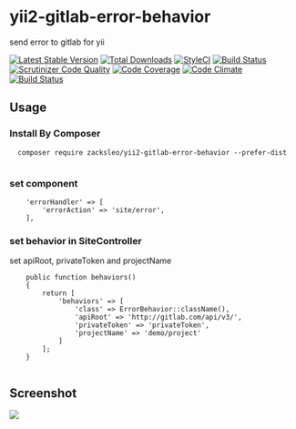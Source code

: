 # yii2-gitlab-error-behavior
send error to gitlab for yii


[![Latest Stable Version](https://poser.pugx.org/zacksleo/yii2-gitlab-error-behavior/version)](https://packagist.org/packages/zacksleo/yii2-gitlab-error-behavior)
[![Total Downloads](https://poser.pugx.org/zacksleo/yii2-gitlab-error-behavior/downloads)](https://packagist.org/packages/zacksleo/yii2-gitlab-error-behavior)
[![StyleCI](https://styleci.io/repos/85786180/shield)]()
[![Build Status](https://travis-ci.org/Graychen/yii2-gitlab-error-behavior.svg?branch=master)](https://travis-ci.org/Graychen/yii2-gitlab-error-behavior)
[![Scrutinizer Code Quality](https://scrutinizer-ci.com/g/Graychen/yii2-gitlab-error-behavior/badges/quality-score.png?b=master)](https://scrutinizer-ci.com/g/Graychen/yii2-gitlab-error-behavior/?branch=master)
[![Code Coverage](https://scrutinizer-ci.com/g/Graychen/yii2-gitlab-error-behavior/badges/coverage.png?b=master)](https://scrutinizer-ci.com/g/Graychen/yii2-gitlab-error-behavior/?branch=master)
[![Code Climate](https://img.shields.io/codeclimate/github/zacksleo/yii2-gitlab-error-behavior.svg)]()
[![Build Status](https://scrutinizer-ci.com/g/Graychen/yii2-gitlab-error-behavior/badges/build.png?b=master)](https://scrutinizer-ci.com/g/Graychen/yii2-gitlab-error-behavior/build-status/master)


## Usage


### Install By Composer

```
  composer require zacksleo/yii2-gitlab-error-behavior --prefer-dist 
  
```

### set component

```
    'errorHandler' => [
        'errorAction' => 'site/error',
    ],

```
### set behavior in SiteController

set apiRoot, privateToken and projectName

```
    public function behaviors()
    {
        return [
            'behaviors' => [
                'class' => ErrorBehavior::className(),
                'apiRoot' => 'http://gitlab.com/api/v3/',
                'privateToken' => 'privateToken',
                'projectName' => 'demo/project'
            ]
        ];
    }
    
```

## Screenshot

![](http://ww1.sinaimg.cn/large/675eb504gy1fe0mhspoo6j212706vabc.jpg)

